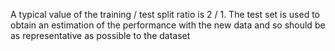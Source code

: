 A typical value of the training / test split ratio is 2 / 1.
The test set is used to obtain an estimation of the performance with the new data and so should be as representative as possible to the dataset